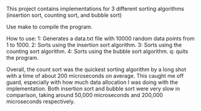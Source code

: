 This project contains implementations for 3 different sorting algorithms (insertion sort, counting sort, and bubble sort)

Use make to compile the program.

How to use:
1: Generates a data.txt file with 10000 random data points from 1 to 1000.
2: Sorts using the insertion sort algorithm.
3: Sorts using the counting sort algorithm.
4: Sorts using the bubble sort algorithm.
q: quits the program.

Overall, the count sort was the quickest sorting algorithm by a long shot with a time of about 200 microseconds on average. This caught me off guard, especially with how much data allocation I was doing with the implementation. Both insertion sort and bubble sort were very slow in comparison, taking around 50,000 microseconds and 200,000 microseconds respectively.
